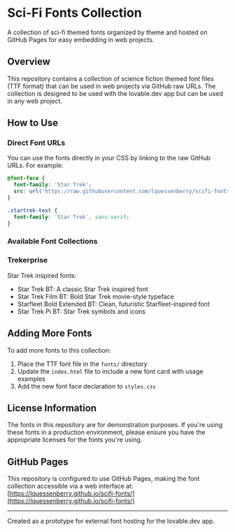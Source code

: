 # Sci-Fi Fonts Collection

A collection of sci-fi themed fonts organized by theme and hosted on GitHub Pages for easy embedding in web projects.

## Overview

This repository contains a collection of science fiction themed font files (TTF format) that can be used in web projects via GitHub raw URLs. The collection is designed to be used with the lovable.dev app but can be used in any web project.

## How to Use

### Direct Font URLs

You can use the fonts directly in your CSS by linking to the raw GitHub URLs. For example:

```css
@font-face {
  font-family: 'Star Trek';
  src: url('https://raw.githubusercontent.com/lquessenberry/scifi-fonts/master/fonts/trekerprise/Star Trek BT.TTF') format('truetype');
}

.startrek-text {
  font-family: 'Star Trek', sans-serif;
}
```

### Available Font Collections

### Trekerprise

Star Trek inspired fonts:

- Star Trek BT: A classic Star Trek inspired font
- Star Trek Film BT: Bold Star Trek movie-style typeface
- Starfleet Bold Extended BT: Clean, futuristic Starfleet-inspired font
- Star Trek Pi BT: Star Trek symbols and icons

## Adding More Fonts

To add more fonts to this collection:

1. Place the TTF font file in the `fonts/` directory
2. Update the `index.html` file to include a new font card with usage examples
3. Add the new font face declaration to `styles.css`

## License Information

The fonts in this repository are for demonstration purposes. If you're using these fonts in a production environment, please ensure you have the appropriate licenses for the fonts you're using.

## GitHub Pages

This repository is configured to use GitHub Pages, making the font collection accessible via a web interface at: [https://lquessenberry.github.io/scifi-fonts/](https://lquessenberry.github.io/scifi-fonts/)

---

Created as a prototype for external font hosting for the lovable.dev app.

